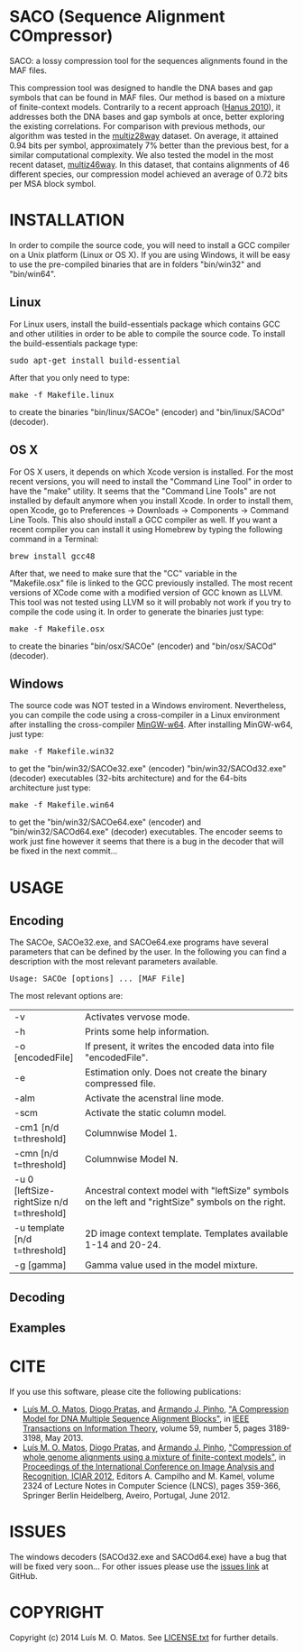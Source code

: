 # SACO (Sequence Alignment COmpressor) #
SACO: a lossy compression tool for the sequences alignments found in the MAF files.

This compression tool was designed to handle the DNA bases and gap symbols that can be found in MAF files. Our method is based on a mixture of finite-context models. Contrarily to a recent approach ([Hanus 2010](http://dx.doi.org/10.1109/TIT.2009.2037052)), it addresses both the DNA bases and gap symbols at once, better exploring the existing correlations. For comparison with previous methods, our algorithm was tested in the [multiz28way](http://hgdownload-test.cse.ucsc.edu/goldenPath/hg18/multiz28way) dataset. On average, it attained 0.94 bits per symbol, approximately 7% better than the previous best, for a similar computational complexity. We also tested the model in the most recent dataset, [multiz46way](http://hgdownload-test.cse.ucsc.edu/goldenPath/hg19/multiz46way). In this dataset, that contains alignments of 46 different species, our compression model achieved an average of 0.72 bits per MSA block symbol.


# INSTALLATION #
In order to compile the source code, you will need to install a GCC compiler on a Unix platform (Linux or OS X). If you are using Windows, it will be easy to use the pre-compiled binaries that are in folders "bin/win32" and "bin/win64".

## Linux ##
For Linux users, install the build-essentials package which contains GCC and other utilities in order to be able to compile the source code. To install the build-essentials package type:
<pre>sudo apt-get install build-essential</pre>
After that you only need to type:
<pre>make -f Makefile.linux</pre>
to create the binaries "bin/linux/SACOe" (encoder) and "bin/linux/SACOd" (decoder).

## OS X ##
For OS X users, it depends on which Xcode version is installed. For the most recent versions, you will need to install the "Command Line Tool" in order to have the "make" utility. It seems that the "Command Line Tools" are not installed by default anymore when you install Xcode. In order to install them, open Xcode, go to Preferences -> Downloads -> Components -> Command Line Tools. This also should install a GCC compiler as well. If you want a recent compiler you can install it using Homebrew by typing the following command in a Terminal:
<pre>brew install gcc48</pre>
After that, we need to make sure that the "CC" variable in the "Makefile.osx" file is linked to the GCC previously installed. The most recent versions of XCode come with a modified version of GCC known as LLVM. This tool was not tested using LLVM so it will probably not work if you try to compile the code using it. In order to generate the binaries just type:
<pre>make -f Makefile.osx</pre>
to create the binaries "bin/osx/SACOe" (encoder) and "bin/osx/SACOd" (decoder).

## Windows ##
The source code was NOT tested in a Windows enviroment. Nevertheless, you can compile the code using a cross-compiler in a Linux environment after installing the cross-compiler [MinGW-w64](http://mingw-w64.sourceforge.net). After installing MinGW-w64, just type:
<pre>make -f Makefile.win32</pre>
to get the "bin/win32/SACOe32.exe" (encoder) "bin/win32/SACOd32.exe" (decoder) executables (32-bits architecture) and for the 64-bits architecture just type:
<pre>make -f Makefile.win64</pre> 
to get the "bin/win32/SACOe64.exe" (encoder) and "bin/win32/SACOd64.exe" (decoder) executables.
The encoder seems to work just fine however it seems that there is a bug in the decoder that will be fixed in the next commit...

# USAGE #

## Encoding ##
The SACOe, SACOe32.exe, and SACOe64.exe programs have several parameters that can be defined by the user. In the following you can find a description with the most relevant parameters available.

<pre>Usage: SACOe [options] ... [MAF File]</pre>
The most relevant options are:
<table align="center">
        <tr> 
          <td width="25%">-v</td> 
          <td width="75%">Activates vervose mode.</td>
        </tr>
        <tr> 
          <td width="25%">-h</td> 
          <td width="75%">Prints some help information.</td>
        </tr>
        <tr> 
          <td width="25%">-o [encodedFile]</td> 
          <td width="75%">If present, it writes the encoded data into file "encodedFile".</td>
        </tr>
        <tr> 
          <td width="25%">-e</td> 
          <td width="75%">Estimation only. Does not create the binary compressed file.</td>
        </tr>
        <tr> 
          <td width="25%">-alm</td> 
          <td width="75%">Activate the acenstral line mode.</td>
        </tr>
        <tr> 
          <td width="25%">-scm</td> 
          <td width="75%">Activate the static column model.</td>
        </tr>
        <tr> 
          <td width="25%">-cm1 [n/d t=threshold]</td> 
          <td width="75%">Columnwise Model 1.</td>
        </tr>
         <tr> 
          <td width="25%">-cmn [n/d t=threshold]</td> 
          <td width="75%">Columnwise Model N.</td>
        </tr>
         <tr> 
          <td width="25%">-u 0 [leftSize-rightSize n/d t=threshold]</td> 
          <td width="75%">Ancestral context model with "leftSize" symbols on the left and "rightSize" symbols on the right.</td>
        </tr>
        <tr> 
          <td width="25%">-u template [n/d t=threshold]</td> 
          <td width="75%">2D image context template. Templates available 1-14 and 20-24.</td>
        </tr>
        <tr> 
          <td width="25%">-g [gamma]</td> 
          <td width="75%">Gamma value used in the model mixture.</td>
        </tr>
  </table>

## Decoding ##

## Examples ##

# CITE #
If you use this software, please cite the following publications: 
* [Luís M. O. Matos](http://sweet.ua.pt/luismatos), [Diogo Pratas](http://sweet.ua.pt/pratas), and [Armando J. Pinho](http://sweet.ua.pt/ap), ["A Compression Model for DNA Multiple Sequence Alignment Blocks"](http://ieeexplore.ieee.org/xpl/articleDetails.jsp?arnumber=6415270), in [IEEE Transactions on Information Theory](http://ieeexplore.ieee.org/xpl/RecentIssue.jsp?punumber=18), volume 59, number 5, pages 3189-3198, May 2013.
* [Luís M. O. Matos](http://sweet.ua.pt/luismatos), [Diogo Pratas](http://sweet.ua.pt/pratas), and [Armando J. Pinho](http://sweet.ua.pt/ap), ["Compression of whole genome alignments using a mixture of finite-context models"](https://dl.dropboxusercontent.com/u/1944285/publications/ConferencePapers/Matos-2012c.pdf), in [Proceedings of the International Conference on Image Analysis and Recognition, ICIAR 2012](http://www.aimiconf.org/iciar12), Editors A. Campilho and M. Kamel, volume 2324 of Lecture Notes in Computer Science (LNCS), pages 359-366, Springer Berlin Heidelberg, Aveiro, Portugal, June 2012.

# ISSUES #
The windows decoders (SACOd32.exe and SACOd64.exe) have a bug that will be fixed very soon...
For other issues please use the [issues link](https://github.com/lumiratos/saco/issues) at GitHub.
<!---
At the time, there are no relevant issues detected but if you find one please let me know using the [issues link](https://github.com/lumiratos/saco/issues) at GitHub.
-->

# COPYRIGHT #
Copyright (c) 2014 Luís M. O. Matos. See [LICENSE.txt](https://github.com/lumiratos/saco/blob/master/LICENSE.txt) for further details.

